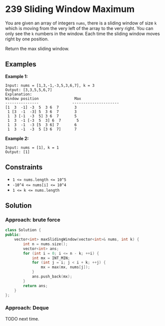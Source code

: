 # 239 Sliding Window Maximum

You are given an array of integers `nums`, there is a sliding window of size `k` which is moving from the very left of the array to the very right. You can only see the `k` numbers in the window. Each time the sliding window moves right by one position.

Return the max sliding window.

## Examples

**Example 1:**

```
Input: nums = [1,3,-1,-3,5,3,6,7], k = 3
Output: [3,3,5,5,6,7]
Explanation:
Window position                Max
---------------               ---------------------
[1  3  -1] -3  5  3 6  7       3
 1 [3  -1  -3] 5  3 6  7       3
 1  3 [-1  -3  5] 3 6  7       5
 1  3  -1 [-3  5  3] 6  7       5
 1  3  -1  -3 [5  3 6] 7       6
 1  3  -1  -3  5 [3 6  7]      7
```
**Example 2:**

```
Input: nums = [1], k = 1
Output: [1]
```
## Constraints
- `1 <= nums.length <= 10^5`
- `-10^4 <= nums[i] <= 10^4`
- `1 <= k <= nums.length`

## Solution

### Approach: brute force

```cpp
class Solution {
public:
    vector<int> maxSlidingWindow(vector<int>& nums, int k) {
        int n = nums.size();
        vector<int> ans;
        for (int i = 0; i <= n - k; ++i) {
            int mx = INT_MIN;
            for (int j = i; j < i + k; ++j) {
                mx = max(mx, nums[j]);
            }
            ans.push_back(mx);
        }
        return ans;
    }
};
```
### Approach: Deque

TODO next time.